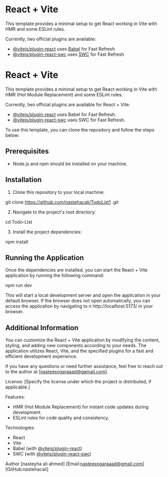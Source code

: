 # React + Vite

This template provides a minimal setup to get React working in Vite with HMR and some ESLint rules.

Currently, two official plugins are available:

- [@vitejs/plugin-react](https://github.com/vitejs/vite-plugin-react/blob/main/packages/plugin-react/README.md) uses [Babel](https://babeljs.io/) for Fast Refresh
- [@vitejs/plugin-react-swc](https://github.com/vitejs/vite-plugin-react-swc) uses [SWC](https://swc.rs/) for Fast Refresh
# React + Vite

This template provides a minimal setup to get React working in Vite with HMR (Hot Module Replacement) and some ESLint rules.

Currently, two official plugins are available for React + Vite:

- [@vitejs/plugin-react](https://github.com/vitejs/vite-plugin-react/blob/main/packages/plugin-react/README.md) uses Babel for Fast Refresh.
- [@vitejs/plugin-react-swc](https://github.com/vitejs/vite-plugin-react-swc) uses SWC for Fast Refresh.

To use this template, you can clone the repository and follow the steps below:

## Prerequisites
- Node.js and npm should be installed on your machine.

## Installation
1. Clone this repository to your local machine:

git clone https://github.com/nastehacali/TodoList1
.git

2. Navigate to the project's root directory:

cd Todo-LIst


3. Install the project dependencies:

npm install


## Running the Application
Once the dependencies are installed, you can start the React + Vite application by running the following command:

npm run dev

This will start a local development server and open the application in your default browser. If the browser does not open automatically, you can access the application by navigating to n http://localhost:5173/  in your browser.

## Additional Information
You can customize the React + Vite application by modifying the content, styling, and adding new components according to your needs. The application utilizes React, Vite, and the specified plugins for a fast and efficient development experience.

If you have any questions or need further assistance, feel free to reach out to the author at [nasteexogaraaad@gamail.com].

License: [Specify the license under which the project is distributed, if applicable.]

Features:
- HMR (Hot Module Replacement) for instant code updates during development.
- ESLint rules for code quality and consistency.

Technologies:
- React
- Vite
- Babel (with [@vitejs/plugin-react](https://github.com/vitejs/vite-plugin-react))
- SWC (with [@vitejs/plugin-react-swc](https://github.com/vitejs/vite-plugin-react-swc))

Author [nasteyha ali ahmed] [Email:nasteexogaraaad@gmail.com] [GitHub:nastehacali]
